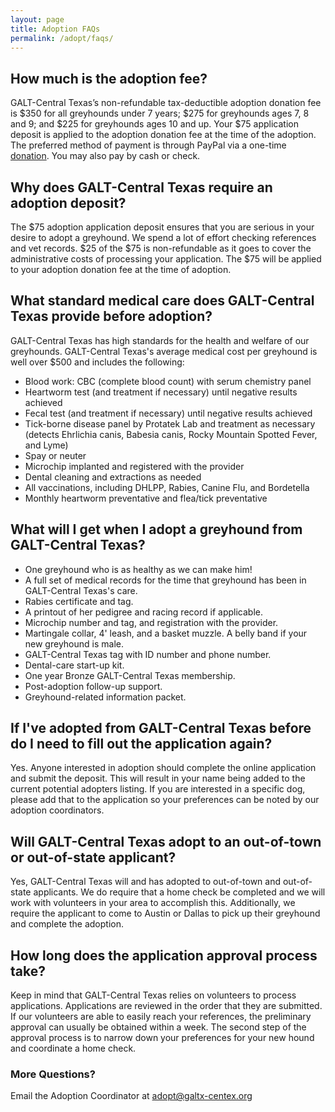 ```yaml
---
layout: page
title: Adoption FAQs
permalink: /adopt/faqs/
---
```


## How much is the adoption fee?
GALT-Central Texas’s non-refundable tax-deductible adoption donation fee is
$350 for all greyhounds under 7 years; $275 for greyhounds ages 7, 8 and 9; and
$225 for greyhounds ages 10 and up. Your $75 application deposit is applied to
the adoption donation fee at the time of the adoption. The preferred method of
payment is through PayPal via a one-time [donation](/donate).  You may also pay
by cash or check.

## Why does GALT-Central Texas require an adoption deposit?
The $75 adoption application deposit ensures that you are serious in your
desire to adopt a greyhound. We spend a lot of effort checking references and
vet records. $25 of the $75 is non-refundable as it goes to cover the
administrative costs of processing your application. The $75 will be applied to
your adoption donation fee at the time of adoption.

## What standard medical care does GALT-Central Texas provide before adoption?
GALT-Central Texas has high standards for the health and welfare of our
greyhounds. GALT-Central Texas's average medical cost per greyhound is well
over $500 and includes the following: 

* Blood work: CBC (complete blood count) with serum chemistry panel
* Heartworm test (and treatment if necessary) until negative results achieved
* Fecal test (and treatment if necessary) until negative results achieved
* Tick-borne disease panel by Protatek Lab and treatment as necessary (detects Ehrlichia canis, Babesia canis, Rocky Mountain Spotted Fever, and Lyme)
* Spay or neuter
* Microchip implanted and registered with the provider
* Dental cleaning and extractions as needed
* All vaccinations, including DHLPP, Rabies, Canine Flu, and Bordetella
* Monthly heartworm preventative and flea/tick preventative

## What will I get when I adopt a greyhound from GALT-Central Texas?
* One greyhound who is as healthy as we can make him!
* A full set of medical records for the time that greyhound has been in GALT-Central Texas's care.
* Rabies certificate and tag.
* A printout of her pedigree and racing record if applicable.
* Microchip number and tag, and registration with the provider.
* Martingale collar, 4' leash, and a basket muzzle. A belly band if your new greyhound is male.
* GALT-Central Texas tag with ID number and phone number.
* Dental-care start-up kit.
* One year Bronze GALT-Central Texas membership.
* Post-adoption follow-up support.
* Greyhound-related information packet.

## If I've adopted from GALT-Central Texas before do I need to fill out the application again?
Yes. Anyone interested in adoption should complete the online application and
submit the deposit. This will result in your name being added to the current
potential adopters listing. If you are interested in a specific dog, please add
that to the application so your preferences can be noted by our adoption
coordinators.

## Will GALT-Central Texas adopt to an out-of-town or out-of-state applicant?
Yes, GALT-Central Texas will and has adopted to out-of-town and out-of-state
applicants. We do require that a home check be completed and we will work with
volunteers in your area to accomplish this. Additionally, we require the
applicant to come to Austin or Dallas to pick up their greyhound and complete
the adoption.

## How long does the application approval process take?
Keep in mind that GALT-Central Texas relies on volunteers to process
applications. Applications are reviewed in the order that they are submitted.
If our volunteers are able to easily reach your references, the preliminary
approval can usually be obtained within a week. The second step of the approval
process is to narrow down your preferences for your new hound and coordinate a
home check.

### More Questions?

Email the Adoption Coordinator at [adopt@galtx-centex.org](mailto:adopt@galtx-centex.org)
